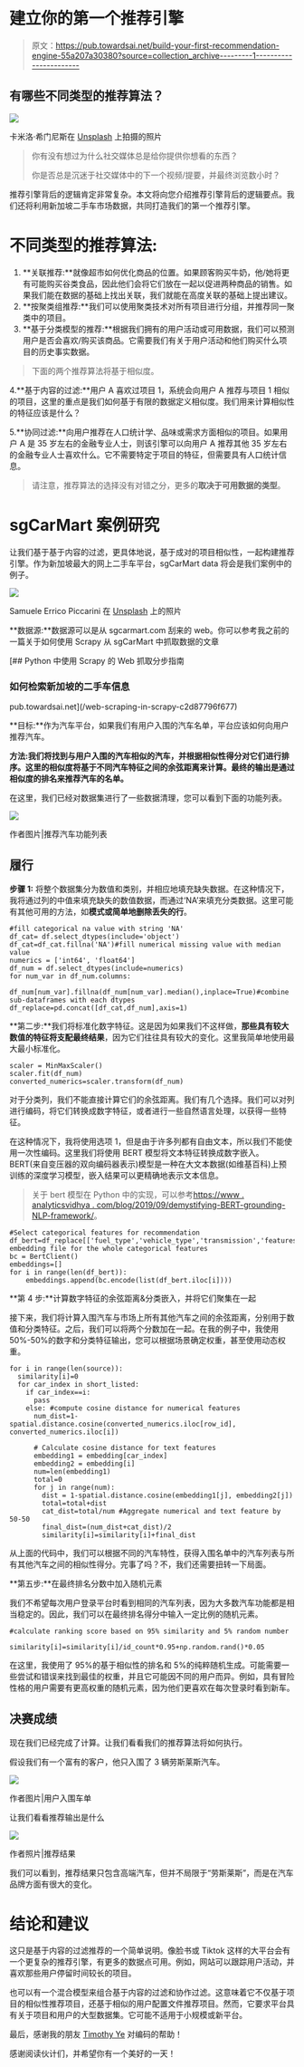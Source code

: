 # 建立你的第一个推荐引擎

> 原文：<https://pub.towardsai.net/build-your-first-recommendation-engine-55a207a30380?source=collection_archive---------1----------------------->

## 有哪些不同类型的推荐算法？

![](img/e0d859275f485dd34acc04c5728571a1.png)

卡米洛·希门尼斯在 [Unsplash](https://unsplash.com/s/photos/social-media?utm_source=unsplash&utm_medium=referral&utm_content=creditCopyText) 上拍摄的照片

> 你有没有想过为什么社交媒体总是给你提供你想看的东西？
> 
> 你是否总是沉迷于社交媒体中的下一个视频/提要，并最终浏览数小时？

推荐引擎背后的逻辑肯定非常复杂。本文将向您介绍推荐引擎背后的逻辑要点。我们还将利用新加坡二手车市场数据，共同打造我们的第一个推荐引擎。

# 不同类型的推荐算法:

1.  **关联推荐:**就像超市如何优化商品的位置。如果顾客购买牛奶，他/她将更有可能购买谷类食品，因此他们会将它们放在一起以促进两种商品的销售。如果我们能在数据的基础上找出关联，我们就能在高度关联的基础上提出建议。
2.  **按聚类组推荐:**我们可以使用聚类技术对所有项目进行分组，并推荐同一聚类中的项目。
3.  **基于分类模型的推荐:**根据我们拥有的用户活动或可用数据，我们可以预测用户是否会喜欢/购买该商品。它需要我们有关于用户活动和他们购买什么项目的历史事实数据。

> 下面的两个推荐算法将基于相似度。

4.**基于内容的过滤:**用户 A 喜欢过项目 1，系统会向用户 A 推荐与项目 1 相似的项目，这里的重点是我们如何基于有限的数据定义相似度。我们用来计算相似性的特征应该是什么？

5.**协同过滤:**向用户推荐在人口统计学、品味或需求方面相似的项目。如果用户 A 是 35 岁左右的金融专业人士，则该引擎可以向用户 A 推荐其他 35 岁左右的金融专业人士喜欢什么。它不需要特定于项目的特征，但需要具有人口统计信息。

> 请注意，推荐算法的选择没有对错之分，更多的**取决于可用数据的类型**。

# sgCarMart 案例研究

让我们基于基于内容的过滤，更具体地说，基于成对的项目相似性，一起构建推荐引擎。作为新加坡最大的网上二手车平台，sgCarMart data 将会是我们案例中的例子。

![](img/e6d6cc2300f7e2eacb773611d23ebed2.png)

Samuele Errico Piccarini 在 [Unsplash](https://unsplash.com/s/photos/car?utm_source=unsplash&utm_medium=referral&utm_content=creditCopyText) 上的照片

**数据源:**数据源可以是从 sgcarmart.com 刮来的 web。你可以参考我之前的一篇关于如何使用 Scrapy 从 sgCarMart 中抓取数据的文章

[](/web-scraping-in-scrapy-c2d87796f677) [## Python 中使用 Scrapy 的 Web 抓取分步指南

### 如何检索新加坡的二手车信息

pub.towardsai.net](/web-scraping-in-scrapy-c2d87796f677) 

**目标:**作为汽车平台，如果我们有用户入围的汽车名单，平台应该如何向用户推荐汽车。

**方法:**我们将找到与用户入围的汽车相似的汽车，并根据相似性得分对它们进行排序。这里的相似度将基于不同汽车特征之间的**余弦距离来计算。最终的输出是通过相似度的排名来推荐汽车的名单。**

在这里，我们已经对数据集进行了一些数据清理，您可以看到下面的功能列表。

![](img/8769c4b959b70d1376380d36823b9119.png)

作者图片|推荐汽车功能列表

## 履行

**步骤 1:** 将整个数据集分为数值和类别，并相应地填充缺失数据。在这种情况下，我将通过列的中值来填充缺失的数值数据，而通过‘NA’来填充分类数据。这里可能有其他可用的方法，如**模式或简单地删除丢失的行**。

```
#fill categorical na value with string 'NA'
df_cat= df.select_dtypes(include='object')
df_cat=df_cat.fillna('NA')#fill numerical missing value with median value
numerics = ['int64', 'float64']
df_num = df.select_dtypes(include=numerics)
for num_var in df_num.columns:
    df_num[num_var].fillna(df_num[num_var].median(),inplace=True)#combine sub-dataframes with each dtypes
df_replace=pd.concat([df_cat,df_num],axis=1)
```

**第二步:**我们将标准化数字特征。这是因为如果我们不这样做，**那些具有较大数值的特征将支配最终结果**，因为它们往往具有较大的变化。这里我简单地使用最大最小标准化。

```
scaler = MinMaxScaler()
scaler.fit(df_num)
converted_numerics=scaler.transform(df_num)
```

对于分类列，我们不能直接计算它们的余弦距离。我们有几个选择。我们可以对列进行编码，将它们转换成数字特征，或者进行一些自然语言处理，以获得一些特征。

在这种情况下，我将使用选项 1，但是由于许多列都有自由文本，所以我们不能使用一次性编码。这里我们将使用 BERT 模型将文本特征转换成数字嵌入。BERT(来自变压器的双向编码器表示)模型是一种在大文本数据(如维基百科)上预训练的深度学习模型，嵌入结果可以更精确地表示文本信息。

> 关于 bert 模型在 Python 中的实现，可以参考[https://www . analyticsvidhya . com/blog/2019/09/demystifying-BERT-grounding-NLP-framework/](https://www.analyticsvidhya.com/blog/2019/09/demystifying-bert-groundbreaking-nlp-framework/)。

```
#Select categorical features for recommendation
df_bert=df_replace[['fuel_type','vehicle_type','transmission','features','accessories','description','title']]#Calculate embedding file for the whole categorical features
bc = BertClient()
embeddings=[]
for i in range(len(df_bert)):
    embeddings.append(bc.encode(list(df_bert.iloc[i])))
```

**第 4 步:**计算数字特征的余弦距离&分类嵌入，并将它们聚集在一起

接下来，我们将计算入围汽车与市场上所有其他汽车之间的余弦距离，分别用于数值和分类特征。之后，我们可以将两个分数加在一起。在我的例子中，我使用 50%-50%的数字和分类特征输出，您可以根据场景确定权重，甚至使用动态权重。

```
for i in range(len(source)):
  similarity[i]=0
  for car_index in short_listed:
    if car_index==i:
      pass
    else: #compute cosine distance for numerical features      
      num_dist=1-spatial.distance.cosine(converted_numerics.iloc[row_id], converted_numerics.iloc[i])

      # Calculate cosine distance for text features
      embedding1 = embedding[car_index]
      embedding2 = embedding[i]
      num=len(embedding1)
      total=0
      for j in range(num):
        dist = 1-spatial.distance.cosine(embedding1[j], embedding2[j])
        total=total+dist
        cat_dist=total/num #Aggregate numerical and text feature by 50-50
        final_dist=(num_dist+cat_dist)/2
        similarity[i]=similarity[i]+final_dist
```

从上面的代码中，我们可以根据不同的汽车特性，获得入围名单中的汽车列表与所有其他汽车之间的相似性得分。完事了吗？不，我们还需要扭转一下局面。

**第五步:**在最终排名分数中加入随机元素

我们不希望每次用户登录平台时看到相同的汽车列表，因为大多数汽车功能都是相当稳定的。因此，我们可以在最终排名得分中输入一定比例的随机元素。

```
#calculate ranking score based on 95% similarity and 5% random number
        similarity[i]=similarity[i]/id_count*0.95+np.random.rand()*0.05
```

在这里，我使用了 95%的基于相似性的排名和 5%的纯粹随机生成。可能需要一些尝试和错误来找到最佳的权重，并且它可能因不同的用户而异。例如，具有冒险性格的用户需要有更高权重的随机元素，因为他们更喜欢在每次登录时看到新车。

## 决赛成绩

现在我们已经完成了计算。让我们看看我们的推荐算法将如何执行。

假设我们有一个富有的客户，他只入围了 3 辆劳斯莱斯汽车。

![](img/948e901ee224b9b818c38f81bc547e42.png)

作者图片|用户入围车单

让我们看看推荐输出是什么

![](img/73a1dafc2f9b4550ccf53c4e1c45a459.png)

作者照片|推荐结果

我们可以看到，推荐结果只包含高端汽车，但并不局限于“劳斯莱斯”，而是在汽车品牌方面有很大的变化。

# 结论和建议

这只是基于内容的过滤推荐的一个简单说明。像脸书或 Tiktok 这样的大平台会有一个更复杂的推荐引擎，有更多的数据点可用。例如，网站可以跟踪用户活动，并喜欢那些用户停留时间较长的项目。

也可以有一个混合模型来组合基于内容的过滤和协作过滤。这意味着它不仅基于项目的相似性推荐项目，还基于相似的用户配置文件推荐项目。然而，它要求平台具有关于项目和用户的大型数据集。它可能不适用于小规模或新平台。

最后，感谢我的朋友 [Timothy Ye](https://medium.com/u/b9b791def441?source=post_page-----55a207a30380--------------------------------) 对编码的帮助！

感谢阅读伙计们，并希望你有一个美好的一天！